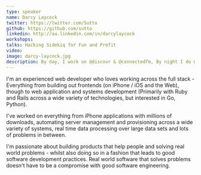 ```yaml
---
type: speaker
name: Darcy Laycock
twitter: https://twitter.com/Sutto
github: https://github.com/sutto
linkedin: http://au.linkedin.com/in/darcylaycock
workshops:
talks: Hacking Sidekiq for Fun and Profit
video: 
image: darcy-laycock.jpg
description: By day, I work on @discovr & @connectedfm, By night I do @threadsterco @findthingsapp. Some where in there, also doing CompSci @ UWA. Coffee, Code and Music.
---
```


I'm an experienced web developer who loves working across the full stack - Everything from building out frontends (on iPhone / iOS and the Web), though to web application and systems development (Primarily with Ruby and Rails across a wide variety of technologies, but interested in Go, Python).

I've worked on everything from iPhone applications with millions of downloads, automating server management and provisioning across a wide variety of systems, real time data processing over large data sets and lots of problems in between.

I'm passionate about building products that help people and solving real world problems - whilst also doing so in a fashion that leads to good software development practices. Real world software that solves problems doesn't have to be a compromise with good software engineering.
